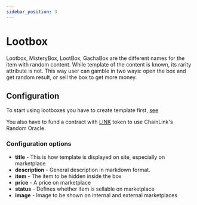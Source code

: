 ```yaml
---
sidebar_position: 3
---
```


# Lootbox

Lootbox, MisteryBox, LootBox, GachaBox are the different names for the item with random content. While template of the
content is known, its rarity attribute is not. This way user can gamble in two ways: open the box and get random result,
or sell the box to get more money.

## Configuration

To start using lootboxes you have to create template first, [see](/docs/admin-panel/ERC721/template/)

You also have to fund a contract with [LINK](/docs/integrations/ChainLink/) token to use ChainLink's Random Oracle.

### Configuration options

- **title** - This is how template is displayed on site, especially on marketplace
- **description** - General description in markdown format.
- **item** - The item to be hidden inside the box
- **price** - A price on marketplace
- **status** - Defines whether item is sellable on marketplace
- **image** - Image to be shown on internal and external marketplaces
